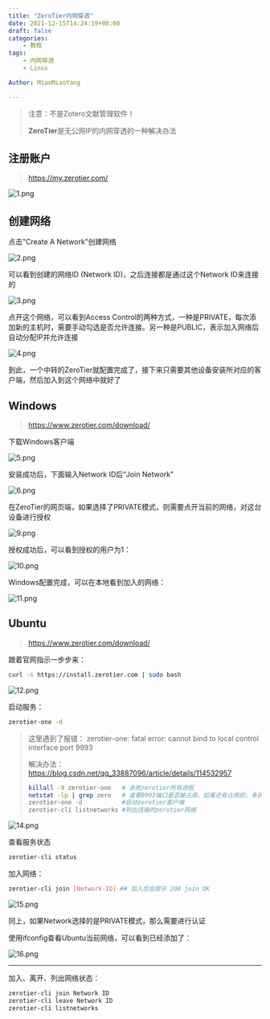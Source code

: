 ```yaml
---
title: "ZeroTier内网穿透"
date: 2021-12-15T14:24:19+08:00
draft: false
categories:
    - 教程
tags:
    - 内网穿透
    - Linux

Author: MiaoMiaoYang

---
```


> 注意：不是Zotero文献管理软件！
>
> **ZeroTier**是无公网IP的内网穿透的一种解决办法


## 注册账户

> https://my.zerotier.com/

![1.png](https://s2.loli.net/2021/12/15/NPOEYW8zZK3MQjq.png)

## 创建网络

点击"Create A Network"创建网络

![2.png](https://s2.loli.net/2021/12/15/oCj6HKwTGiD8cYV.png)

可以看到创建的网络ID (Network ID)，之后连接都是通过这个Network ID来连接的

![3.png](https://s2.loli.net/2021/12/15/KBTGh15mEM2S3e9.png)

点开这个网络，可以看到Access Control的两种方式，一种是PRIVATE，每次添加新的主机时，需要手动勾选是否允许连接。另一种是PUBLIC，表示加入网络后自动分配IP并允许连接

![4.png](https://s2.loli.net/2021/12/15/gtsA1GoaHEcQVlN.png)

到此，一个中转的ZeroTier就配置完成了，接下来只需要其他设备安装所对应的客户端，然后加入到这个网络中就好了

## Windows

> https://www.zerotier.com/download/

下载Windows客户端

![5.png](https://s2.loli.net/2021/12/15/1CQRspe62gqGTOz.png)

安装成功后，下面输入Network ID后“Join Network”

![6.png](https://s2.loli.net/2021/12/15/q3CdRxrSFMn5scL.png)


在ZeroTier的网页端，如果选择了PRIVATE模式，则需要点开当前的网络，对这台设备进行授权

![9.png](https://s2.loli.net/2021/12/15/UgZJesI45yGf7vz.png)

授权成功后，可以看到授权的用户为1：

![10.png](https://s2.loli.net/2021/12/15/1HtDQeIKMEN3u7q.png)

Windows配置完成，可以在本地看到加入的网络：

![11.png](https://s2.loli.net/2021/12/15/vtrxDfoyKNJjX5g.png)

## Ubuntu

> https://www.zerotier.com/download/

跟着官网指示一步步来：

```bash
curl -s https://install.zerotier.com | sudo bash
```

![12.png](https://s2.loli.net/2021/12/15/aPkVl1xOcfjUu6Z.png)

启动服务：

```bash
zerotier-one -d
```

> 这里遇到了报错： zerotier-one: fatal error: cannot bind to local control interface port 9993
> 
> 解决办法：https://blog.csdn.net/qq_33887096/article/details/114532957
> 
> ```bash 
> killall -9 zerotier-one   # 杀死zerotier所有进程
> netstat -lp | grep zero   # 查看9993端口是否被占用，如果还有占用的，多执行killall命令，杀死所有zerotier进程
> zerotier-one -d           #启动zerotier客户端
> zerotier-cli listnetworks #列出连接的zerotier网络
> ```

![14.png](https://s2.loli.net/2021/12/15/lFnK64JRsI3uELP.png)

查看服务状态


```bash
zerotier-cli status
```

加入网络：

```bash
zerotier-cli join [Network-ID] ## 加入后会提示 200 join OK
```

![15.png](https://s2.loli.net/2021/12/15/paDxBZ79UfwziHW.png)

同上，如果Network选择的是PRIVATE模式，那么需要进行认证

使用ifconfig查看Ubuntu当前网络，可以看到已经添加了：

![16.png](https://s2.loli.net/2021/12/15/GF27kq4MdSlwv8I.png)

--------------------------------

加入、离开、列出网络状态：

```bash
zerotier-cli join Network ID
zerotier-cli leave Network ID
zerotier-cli listnetworks
```
